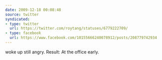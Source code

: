 ```yaml
---
date: 2009-12-18 00:08:48
source: twitter
syndicated:
- type: twitter
  url: https://twitter.com/roytang/statuses/6779222709/
- type: facebook
  url: https://www.facebook.com/10155666240078912/posts/208779742934
---
```


woke up still angry. Result: At the office early.